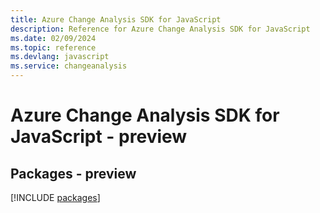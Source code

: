 ```yaml
---
title: Azure Change Analysis SDK for JavaScript
description: Reference for Azure Change Analysis SDK for JavaScript
ms.date: 02/09/2024
ms.topic: reference
ms.devlang: javascript
ms.service: changeanalysis
---
```

# Azure Change Analysis SDK for JavaScript - preview
## Packages - preview
[!INCLUDE [packages](change-analysis-index.md)]